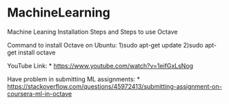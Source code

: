 # MachineLearning
Machine Leaning Installation Steps and Steps to use Octave

Command to install Octave on Ubuntu:
    1)sudo apt-get update
    2)sudo apt-get install octave
    
YouTube Link: 
    * https://www.youtube.com/watch?v=1eifGxLsNog
    
Have problem in submitting ML assignments:
    * https://stackoverflow.com/questions/45972413/submitting-assignment-on-coursera-ml-in-octave 
